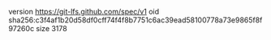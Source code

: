 version https://git-lfs.github.com/spec/v1
oid sha256:c3f4af1b20d58df0cff74f4f8b7751c6ac39ead58100778a73e9865f8f97260c
size 3178
